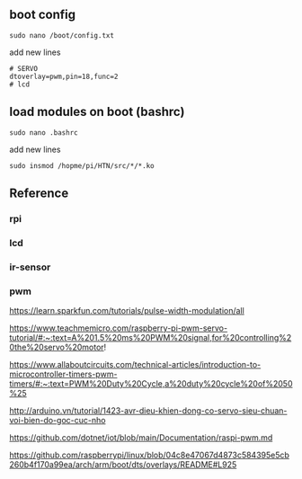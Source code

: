 ## boot config
```
sudo nano /boot/config.txt
```
add new lines
```
# SERVO
dtoverlay=pwm,pin=18,func=2 
# lcd

```

## load modules on boot (bashrc)
```
sudo nano .bashrc
```
add new lines
```
sudo insmod /hopme/pi/HTN/src/*/*.ko 
```

## Reference
### rpi
### lcd
### ir-sensor
### pwm 
https://learn.sparkfun.com/tutorials/pulse-width-modulation/all

https://www.teachmemicro.com/raspberry-pi-pwm-servo-tutorial/#:~:text=A%201.5%20ms%20PWM%20signal,for%20controlling%20the%20servo%20motor!

https://www.allaboutcircuits.com/technical-articles/introduction-to-microcontroller-timers-pwm-timers/#:~:text=PWM%20Duty%20Cycle,a%20duty%20cycle%20of%2050%25

http://arduino.vn/tutorial/1423-avr-dieu-khien-dong-co-servo-sieu-chuan-voi-bien-do-goc-cuc-nho

https://github.com/dotnet/iot/blob/main/Documentation/raspi-pwm.md

https://github.com/raspberrypi/linux/blob/04c8e47067d4873c584395e5cb260b4f170a99ea/arch/arm/boot/dts/overlays/README#L925
